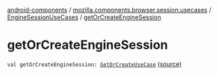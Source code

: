 [android-components](../../index.md) / [mozilla.components.browser.session.usecases](../index.md) / [EngineSessionUseCases](index.md) / [getOrCreateEngineSession](./get-or-create-engine-session.md)

# getOrCreateEngineSession

`val getOrCreateEngineSession: `[`GetOrCreateUseCase`](-get-or-create-use-case/index.md) [(source)](https://github.com/mozilla-mobile/android-components/blob/master/components/browser/session/src/main/java/mozilla/components/browser/session/usecases/EngineSessionUseCases.kt#L48)